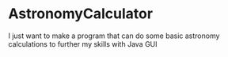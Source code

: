 # AstronomyCalculator

I just want to make a program that can do some basic astronomy calculations to further my skills with Java GUI
